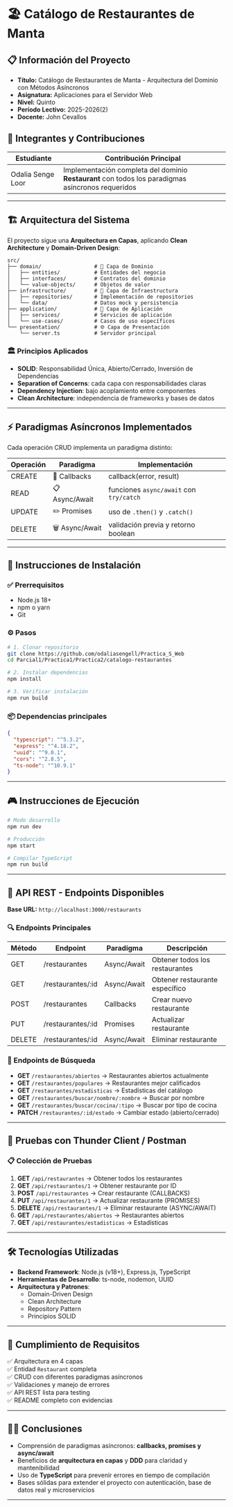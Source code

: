 # 🏖️ Catálogo de Restaurantes de Manta

## 📋 Información del Proyecto
- **Título:** Catálogo de Restaurantes de Manta - Arquitectura del Dominio con Métodos Asíncronos  
- **Asignatura:** Aplicaciones para el Servidor Web  
- **Nivel:** Quinto  
- **Período Lectivo:** 2025-2026(2)  
- **Docente:** John Cevallos  

## 👥 Integrantes y Contribuciones
| Estudiante     | Contribución Principal |
|----------------|-------------------------|
| Odalia Senge Loor    | Implementación completa del dominio **Restaurant** con todos los paradigmas asíncronos requeridos |

---

## 🏗️ Arquitectura del Sistema
El proyecto sigue una **Arquitectura en Capas**, aplicando **Clean Architecture** y **Domain-Driven Design**:

```
src/
├── domain/                 # 🎯 Capa de Dominio
│   ├── entities/           # Entidades del negocio
│   ├── interfaces/         # Contratos del dominio
│   └── value-objects/      # Objetos de valor
├── infrastructure/         # 🔧 Capa de Infraestructura
│   ├── repositories/       # Implementación de repositorios
│   └── data/               # Datos mock y persistencia
├── application/            # 📝 Capa de Aplicación
│   ├── services/           # Servicios de aplicación
│   └── use-cases/          # Casos de uso específicos
└── presentation/           # 🌐 Capa de Presentación
    └── server.ts           # Servidor principal
```

### 🏛️ Principios Aplicados
- **SOLID**: Responsabilidad Única, Abierto/Cerrado, Inversión de Dependencias  
- **Separation of Concerns**: cada capa con responsabilidades claras  
- **Dependency Injection**: bajo acoplamiento entre componentes  
- **Clean Architecture**: independencia de frameworks y bases de datos  

---

## ⚡ Paradigmas Asíncronos Implementados
Cada operación CRUD implementa un paradigma distinto:

| Operación | Paradigma     | Implementación |
|-----------|---------------|----------------|
| CREATE    | 📝 Callbacks  | callback(error, result) |
| READ      | 📋 Async/Await | funciones `async/await` con `try/catch` |
| UPDATE    | ✏️ Promises   | uso de `.then()` y `.catch()` |
| DELETE    | 🗑️ Async/Await | validación previa y retorno boolean |

---

## 🚀 Instrucciones de Instalación

### ✅ Prerrequisitos
- Node.js 18+  
- npm o yarn  
- Git  

### ⚙️ Pasos
```bash
# 1. Clonar repositorio
git clone https://github.com/odaliasengell/Practica_S_Web
cd Parcial1/Practica1/Practica2/catalogo-restaurantes

# 2. Instalar dependencias
npm install

# 3. Verificar instalación
npm run build
```

### 📦 Dependencias principales
```json
{
  "typescript": "^5.3.2",
  "express": "^4.18.2",
  "uuid": "^9.0.1",
  "cors": "^2.8.5",
  "ts-node": "^10.9.1"
}
```

---

## 🎮 Instrucciones de Ejecución
```bash
# Modo desarrollo
npm run dev

# Producción
npm start

# Compilar TypeScript
npm run build
```

---

## 📡 API REST - Endpoints Disponibles
**Base URL:** `http://localhost:3000/restaurants`

### 🔍 Endpoints Principales
| Método | Endpoint             | Paradigma    | Descripción |
|--------|----------------------|--------------|-------------|
| GET    | /restaurantes        | Async/Await  | Obtener todos los restaurantes |
| GET    | /restaurantes/:id    | Async/Await  | Obtener restaurante específico |
| POST   | /restaurantes        | Callbacks    | Crear nuevo restaurante |
| PUT    | /restaurantes/:id    | Promises     | Actualizar restaurante |
| DELETE | /restaurantes/:id    | Async/Await  | Eliminar restaurante |

### 🔎 Endpoints de Búsqueda
- **GET** `/restaurantes/abiertos` → Restaurantes abiertos actualmente  
- **GET** `/restaurantes/populares` → Restaurantes mejor calificados  
- **GET** `/restaurantes/estadisticas` → Estadísticas del catálogo  
- **GET** `/restaurantes/buscar/nombre/:nombre` → Buscar por nombre  
- **GET** `/restaurantes/buscar/cocina/:tipo` → Buscar por tipo de cocina  
- **PATCH** `/restaurantes/:id/estado` → Cambiar estado (abierto/cerrado)  

---

## 🧪 Pruebas con Thunder Client / Postman
### 📋 Colección de Pruebas
1. **GET** `/api/restaurantes` → Obtener todos los restaurantes  
2. **GET** `/api/restaurantes/1` → Obtener restaurante por ID  
3. **POST** `/api/restaurantes` → Crear restaurante (CALLBACKS)  
4. **PUT** `/api/restaurantes/1` → Actualizar restaurante (PROMISES)  
5. **DELETE** `/api/restaurantes/1` → Eliminar restaurante (ASYNC/AWAIT)  
6. **GET** `/api/restaurantes/abiertos` → Restaurantes abiertos  
7. **GET** `/api/restaurantes/estadisticas` → Estadísticas  

---

## 🛠️ Tecnologías Utilizadas
- **Backend Framework**: Node.js (v18+), Express.js, TypeScript  
- **Herramientas de Desarrollo**: ts-node, nodemon, UUID  
- **Arquitectura y Patrones**:  
  - Domain-Driven Design  
  - Clean Architecture  
  - Repository Pattern  
  - Principios SOLID  

---

## 🎯 Cumplimiento de Requisitos
✅ Arquitectura en 4 capas  
✅ Entidad `Restaurant` completa  
✅ CRUD con diferentes paradigmas asíncronos  
✅ Validaciones y manejo de errores  
✅ API REST lista para testing  
✅ README completo con evidencias  

---

## 👨‍💻 Conclusiones
- Comprensión de paradigmas asíncronos: **callbacks, promises y async/await**  
- Beneficios de **arquitectura en capas** y **DDD** para claridad y mantenibilidad  
- Uso de **TypeScript** para prevenir errores en tiempo de compilación  
- Bases sólidas para extender el proyecto con autenticación, base de datos real y microservicios  

---
